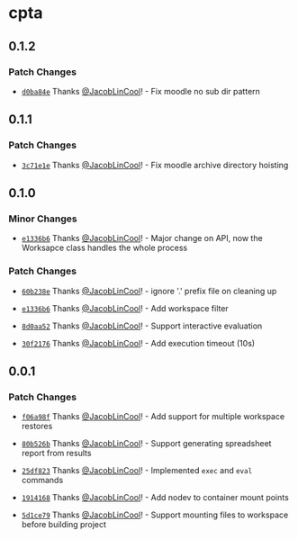 # cpta

## 0.1.2

### Patch Changes

-   [`d0ba84e`](https://github.com/JacobLinCool/cpta/commit/d0ba84eae01a82e74c33a55978129a423bd8dd84) Thanks [@JacobLinCool](https://github.com/JacobLinCool)! - Fix moodle no sub dir pattern

## 0.1.1

### Patch Changes

-   [`3c71e1e`](https://github.com/JacobLinCool/cpta/commit/3c71e1ecbd3d87aaf9aa4ab99732265e4bbc6257) Thanks [@JacobLinCool](https://github.com/JacobLinCool)! - Fix moodle archive directory hoisting

## 0.1.0

### Minor Changes

-   [`e1336b6`](https://github.com/JacobLinCool/cpta/commit/e1336b6903c92b264589a5e0312cee33b22a6a84) Thanks [@JacobLinCool](https://github.com/JacobLinCool)! - Major change on API, now the Worksapce class handles the whole process

### Patch Changes

-   [`60b238e`](https://github.com/JacobLinCool/cpta/commit/60b238e9c7a532b392243df1a92519064bc09c82) Thanks [@JacobLinCool](https://github.com/JacobLinCool)! - ignore '.' prefix file on cleaning up

-   [`e1336b6`](https://github.com/JacobLinCool/cpta/commit/e1336b6903c92b264589a5e0312cee33b22a6a84) Thanks [@JacobLinCool](https://github.com/JacobLinCool)! - Add workspace filter

-   [`8d0aa52`](https://github.com/JacobLinCool/cpta/commit/8d0aa520a5514069ae0b157328ef8630c7696065) Thanks [@JacobLinCool](https://github.com/JacobLinCool)! - Support interactive evaluation

-   [`30f2176`](https://github.com/JacobLinCool/cpta/commit/30f2176555aaca67bbcbea46f52a52a52e9e87ab) Thanks [@JacobLinCool](https://github.com/JacobLinCool)! - Add execution timeout (10s)

## 0.0.1

### Patch Changes

-   [`f06a98f`](https://github.com/JacobLinCool/cpta/commit/f06a98fe9c3a5f8a3147691954646e83cb63e64f) Thanks [@JacobLinCool](https://github.com/JacobLinCool)! - Add support for multiple workspace restores

-   [`80b526b`](https://github.com/JacobLinCool/cpta/commit/80b526b942b71d1e387b364df192aa32219ce98b) Thanks [@JacobLinCool](https://github.com/JacobLinCool)! - Support generating spreadsheet report from results

-   [`25df823`](https://github.com/JacobLinCool/cpta/commit/25df8235c5a5c5f3af66d4c67fd3964498b2a54a) Thanks [@JacobLinCool](https://github.com/JacobLinCool)! - Implemented `exec` and `eval` commands

-   [`1914168`](https://github.com/JacobLinCool/cpta/commit/191416887ff02c31a99d4d1fcb86e2cd641aa06d) Thanks [@JacobLinCool](https://github.com/JacobLinCool)! - Add nodev to container mount points

-   [`5d1ce79`](https://github.com/JacobLinCool/cpta/commit/5d1ce79679371402926d527280f68add7109e265) Thanks [@JacobLinCool](https://github.com/JacobLinCool)! - Support mounting files to workspace before building project
